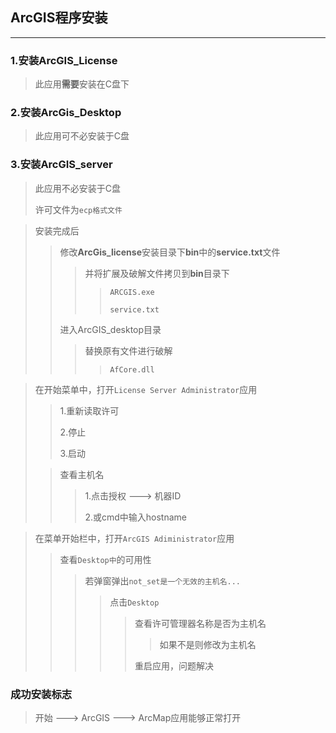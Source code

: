 ## ArcGIS程序安装

-----

### 1.安装ArcGIS_License

> 此应用**需要**安装在C盘下

### 2.安装ArcGis_Desktop

> 此应用可不必安装于C盘

### 3.安装ArcGIS_server

> 此应用不必安装于C盘
>
> 许可文件为`ecp格式文件`

> 安装完成后
>
> > 修改**ArcGis_license**安装目录下**bin**中的**service.txt**文件
> >
> > > 并将扩展及破解文件拷贝到**bin**目录下
> > >
> > > > `ARCGIS.exe`
> > > >
> > > > `service.txt`
> >
> > 进入ArcGIS_desktop目录
> >
> > > 替换原有文件进行破解
> > >
> > > > `AfCore.dll`

> 在开始菜单中，打开`License Server Administrator`应用
>
> > 1.重新读取许可
> >
> > 2.停止
> >
> > 3.启动
>
> > 查看主机名
> >
> > > 1.点击授权 ---> 机器ID
> > >
> > > 2.或cmd中输入hostname

> 在菜单开始栏中，打开`ArcGIS Adiministrator`应用
>
> > 查看`Desktop中`的可用性
> >
> > > 若弹窗弹出`not_set是一个无效的主机名...`
> > >
> > > > 点击`Desktop`
> > > >
> > > > > 查看许可管理器名称是否为主机名
> > > > >
> > > > > > 如果不是则修改为主机名
> > > > >
> > > > > 重启应用，问题解决

### 成功安装标志

> 开始 ---> ArcGIS ---> ArcMap应用能够正常打开

